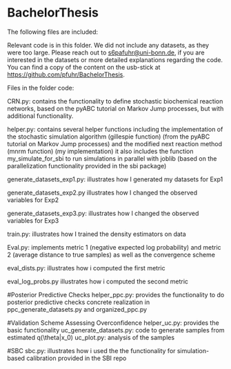 # BachelorThesis
The following files are included:

Relevant code is in this folder.
We did not include any datasets, as they were too large. Please reach out to s6pafuhr@uni-bonn.de, if you are interested in the datasets or more detailed explanations regarding the code. 
You can find a copy of the content on the usb-stick at https://github.com/pfuhr/BachelorThesis.

Files in the folder code:

CRN.py:
contains the functionality to define stochastic biochemical reaction networks, based on the pyABC tutorial on Markov Jump processes, but with additional functionality. 

helper.py:
contains several helper functions including the implementation of the stochastic simulation algorithm (gillespie function) (from the pyABC tutorial on Markov Jump processes) and the modified next reaction method (mnrm function) (my implementation)
it also includes the function my_simulate_for_sbi to run simulations in parallel with joblib (based on the parallelization functionality provided in the sbi package)

generate_datasets_exp1.py:
illustrates how I generated my datasets for Exp1

generate_datasets_exp2.py
illustrates how I changed the observed variables for Exp2

generate_datasets_exp3.py:
illustrates how I changed the observed variables for Exp3

train.py:
illustrates how I trained the density estimators on data

Eval.py:
implements metric 1 (negative expected log probability) and metric 2 (average distance to true samples)
as well as the convergence scheme

eval_dists.py:
illustrates how i computed the first metric

eval_log_probs.py
illustrates how i computed the second metric

#Posterior Predictive Checks
helper_ppc.py:
provides the functionality to do posterior predictive checks
concrete realization in ppc_generate_datasets.py and organized_ppc.py

#Validation Scheme Assessing Overconfidence
helper_uc.py: provides the basic functionality
uc_generate_datasets.py: code to generate samples from estimated q(\theta|x_0)
uc_plot.py: analysis of the samples

#SBC
sbc.py: illustrates how i used the the functionality for simulation-based calibration provided in the SBI repo
